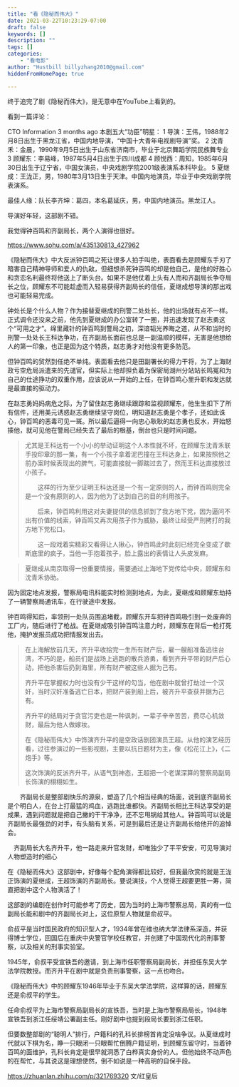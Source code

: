```yaml
---
title: "看《隐秘而伟大》"
date: 2021-03-22T10:23:29-07:00
draft: false
keywords: []
description: ""
tags: []
categories: 
    - "看电影"
author: "Hustbill billyzhang2010@gmail.com"
hiddenFromHomePage: true

---
```


终于追完了剧《隐秘而伟大》，是无意中在YouTube上看到的。 

看到一篇评论：

CTO Information
3 months ago
本剧五大“功臣”明星：
1 导演：王伟，1988年2月8日出生于黑龙江省，中国内地导演，“中国十大青年电视剧导演”奖。
2 沈青禾：金晨，1990年9月5日出生于山东省济南市，毕业于北京舞蹈学院民族舞专业
3 顾耀东：李易峰，1987年5月4日出生于四川成都
4 顾悦西：周知，1985年6月30日出生于辽宁省，中国女演员，中央戏剧学院2001级表演系本科毕业。
5 夏继成：王泷正，男，1980年3月13日生于天津。中国内地演员，毕业于中央戏剧学院表演系。

最佳人缘：队长李齐坤：葛四，本名葛延庆，男，中国内地演员。黑龙江人。



导演好年轻，这部剧不错。



我觉得钟百鸣和齐副局长，两个人演得也很好。



https://www.sohu.com/a/435130813_427962

《隐秘而伟大》中大反派钟百鸣之死让很多人拍手叫绝，表面看去是顾耀东手刃了暗害自己精神导师和爱人的仇敌，但细想杀死钟百鸣的却是他自己，是他的好胜心和贪恋名利最终将他送上了断头台。如果不是他仗着上头有人而和齐副局长争夺局长之位，顾耀东不可能趁虚而入轻易获得齐副局长的信任，夏继成想导演的那出戏也可能轻易完成。



钟处长是个什么人物？作为接替夏继成的刑警二处处长，他的出场就有点不一样。正式调令还没来之前，他先到夏继成的办公室转了一圈，并迅速发现了赵志勇这个“可用之才”。绵里藏针的钟百鸣到警局之初，深谙韬光养晦之道，从不和当时的刑警一处处长王科达争功，在齐副局长面前也总是一副温顺的模样，无害是他想给人的第一印象，也正是因为这个特质，赵志勇才对他没有更多防范。

但钟百鸣的贸然到任绝不单纯。表面看去他只是田副署长的得力干将，为了上海财政亏空危局派遣来的先谴官，但实际上他却担负着为保密局湖州分站站长鸣冤和为自己的仕途挣功的双重作用，应该说从一开始的上任，在钟百鸣心里升职和发达就是最直接的驱动力。



在赵志勇妈妈病危之际，为了留住赵志勇继续跟踪和监视顾耀东，他生生扣下了所有信件，还用美元诱惑赵志勇继续坚守岗位，明知道赵志勇是个孝子，还如此诛心，钟百鸣的恶毒可见一斑。所以最后逼得一向忠心耿耿的赵志勇也反水，开始怒揍他，就可见他在警局已经失去了最后的根基，倒台也只是时间问题。



> 尤其是王科达有一个小小的举动证明这个人本性就不坏，在顾耀东沈青禾联手投印章的那一集，有一个小孩子拿着泥巴撞在王科达身上，如果按照他之前办案时候表现出的脾气，可能直接就一脚踹过去了，然而王科达直接放过小孩子。
>
> 　　这样的行为至少证明王科达还是一个有一定原则的人，而钟百鸣则完全是一个没有原则的人，因为他为了达到自己的目的利用孩子。
>
> 　　后来，钟百鸣利用这对夫妻提供的信息抓到了我方地下党，因为逼问不出有价值的线索，钟百鸣又再次用孩子作为威胁，最终让经受严刑拷打的我方地下党松口。
>
> 　　这一段戏着实精彩又看得让人揪心，钟百鸣此时此刻已经完全变成了歇斯底里的疯子，当他一手抱着孩子，脸上露出的表情让人头皮发麻。





>  夏继成从南京取得一份重要情报，需要通过上海地下党传给中央，顾耀东和沈青禾协助。

因为固定地点发报，警察局电讯科能实时检测到地点，为此，夏继成和顾耀东劫持了一辆警察局通讯车，在行驶途中发报。

钟百鸣得知后，率领刑一处队员围追堵截，顾耀东开车把钟百鸣吸引到一处废弃的工厂内，随后进行了枪战。在夏继成吸引钟百鸣注意力时，顾耀东在背后一枪打死他，掩护发报员成功把情报发出去。



> 在上海解放前几天，齐升平收拾完一生所有财产后，雇一艘船准备逃往台湾，不巧的是，船员们是战场上逃跑的散兵游勇，看到齐升平带的财产后心动，把他杀害后扔到海里，所有财产被这些人据为己有。
>
> 齐升平在掌握权力时也没有少干这样的勾当，他在剧中就曾打劫过一个汉奸，当时汉奸准备逃亡日本，把财产装到船上后，被齐升平查获并据为己有。
>
> 齐升平的结局对于贪官污吏也是一种讽刺，一辈子辛辛苦苦，费尽心机敛财，最后为他人做嫁妆。
>
> 在《隐秘而伟大》中饰演齐升平的是空政话剧团演员王超。从他的演艺经历看，过往参演过的一些影视剧，主要以抗日题材为主，像《松花江上》，《二炮手》等。
>
> 这次饰演的反派齐升平，从语气到神态，王超把一个老谋深算的警察局副局长饰演的栩栩如生。



　　齐副局长是整部剧快乐的源泉，塑造了几个相当经典的场面，说到底齐副局长是个明白人，在台上打最猛的鸡血，逃跑比谁都快。齐副局长相比王科达享受的是成果，遇到问题就是把自己撇的干干净净，还不忘甩锅给其他人。钟百鸣可以说是齐副局长最强劲的对手，有头脑有关系，可是到最后还是让齐副局长给他开的追悼会。

　齐副局长大名齐升平，他一路走来升官发财，却唯独少了平平安安，可见导演对人物塑造时的细心



在《隐秘而伟大》这部剧中，好像每个配角演得都比较好，但我最欣赏的就是王泷正饰演的夏继成，王超饰演的齐副局长。要说演技，个人觉得王超要更胜一筹，简直把剧中这个人物演活了！



这部剧的编剧在创作时可能参考了历史，因为当时的上海市警察总局，真的有一位副局长能和剧中的齐副局长对上，这位原型人物就是俞叔平。

俞叔平是当时国民政府的知识型人才，1934年曾在维也纳大学法律系深造，并获得博士学位，回国后在重庆中央警官学校任教官，并创建了中国现代化的刑事警察，以及相关的刑事实验室。

1945年，俞叔平受宣铁吾的邀请，到上海市任职警察局副局长，并担任东吴大学法学院教授。而齐升平在剧中就是负责刑事警察，这一点也吻合。

《隐秘而伟大》中的顾耀东1946年毕业于东吴大学法学院，这样算的话，顾耀东还是俞叔平的学生。



任命俞叔平为上海市警察局副局长的宣铁吾，当时是上海市警察局局长，1948年宣铁吾到浙江任绥靖公署副主任。刚好剧中也提到段局长要到浙江任职。



但要数整部剧的“聪明人”排行，户籍科的孔科长排榜首肯定没啥争议。从夏继成时代就以下棋为名，睁一只眼闭一只眼帮忙倒腾户籍证明，到顾耀东留守时，当着钟百鸣的面维护，孔科长肯定是很早就洞悉了白桦真实身份的人。但他始终不动声色的在帮忙，与其说这是理想使然，倒不如说是一种高明的自保手段。

https://zhuanlan.zhihu.com/p/321769320 文/红皇后

